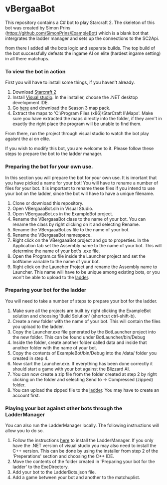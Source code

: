 # vBergaaBot
This repository contains a C# bot to play Starcraft 2. The skeleton of this bot was created by Simon Prins (https://github.com/SimonPrins/ExampleBot) which is a blank bot that intergrates the ladder manager and sets up the connections to the SC2Api.

from there I added all the bots logic and separate builds.
The top build of the bot successfully defeats the ingame AI on elite (hardest ingame setting) in all there matchups.

### To view the bot in action
First you will have to install some things, if you haven't already.
1. Download [Starcraft 2](https://starcraft2.com/)
2. Install [Visual studio](https://www.visualstudio.com/downloads/). In the installer, choose the .NET desktop development IDE.
3. Go [here](https://github.com/Blizzard/s2client-proto#downloads) and download the Season 3 map pack.
4. Extract the maps to 'C:\Program Files (x86)\StarCraft II\Maps\'. Make sure you have extracted the maps directly into the folder, if they aren't in exactly the right place the program will be unable to find them.

From there, run the project through visual studio to watch the bot play agaisnt the ai on elite.

If you wish to modify this bot, you are welcome to it. Please follow these steps to prepare the bot to the ladder manager. 

### Preparing the bot for your own use.
In this section you will prepare the bot for your own use. It is imortant that you have picked a name for your bot! You will have to rename a number of files for your bot. It is important to rename these files if you intend to use your bot on the ladder, since the bot will have to have a unique filename.

1. Clone or download this repository.
2. Open VBergaaaBot.sln in Visual Studio.
3. Open VBergaaaBot.cs in the ExampleBot project.
4. Rename the VBergaaaBot class to the name of your bot. You can rename the class by right clicking on it and selecting Rename.
5. Rename the VBergaaaBot.cs file to the name of your bot.
6. Rename the VBergaaaBot namespace.
7. Right click on the VBergaaaBot project and go to properties. In the Application tab set the Assembly name to the name of your bot. This will determine the name of your bot's .exe file.
8. Open the Program.cs file inside the Launcher project and set the botName variable to the name of your bot.
9. Right click on the Launcher Project and rename the Assembly name to <YourBot>Launcher. This name will have to be unique among existing bots, or you won't be able to upload to the [ladder](http://sc2ai.net).


### Preparing your bot for the ladder
You will need to take a number of steps to prepare your bot for the ladder.
1. Make sure all the projects are built by right clicking the ExampleBot solution and choosing 'Build Solution' (shortcut ctrl-shift-b).
2. Create a new folder with the name of your bot. This will contain the files you upload to the ladder.
3. Copy the <YourBot>Launcher.exe file generated by the BotLauncher project into the new folder. This can be found under BotLauncher/bin/Debug
4. Inside the folder, create another folder called data and inside that another folder with the name of your bot.
5. Copy the contents of ExampleBot/bin/Debug into the <YourBot>/data/<YourBot> folder you created in step 4.
6. Now start the <YourBot>Launcher.exe. If everything has been done correctly it should start a game with your bot against the Blizzard AI.
7. You can now create a zip file from the folder created at step 2 by right clicking on the folder and selecting Send to -> Compressed (zipped) folder.
8. You can upload the zipped file to the [ladder](http://sc2ai.net). You may have to create an account first.

### Playing your bot against other bots through the LadderManager
You can also run the LadderManager locally. The following instructions will allow you to do so.
1. Follow the instructions [here](https://github.com/Cryptyc/Sc2LadderServer#developer-install--compile-instructions-windows) to install the LadderManager. If you only have the .NET version of visual studio you may also need to install the C++ version. This can be done by using the installer from step 2 of the 'Preperations' section and choosing the C++ IDE.
2. Move the contents of the folder created in 'Preparing your bot for the ladder' to the ExeDirectory.
3. Add your bot to the LadderBots.json file.
4. Add a game between your bot and another to the matchuplist.
